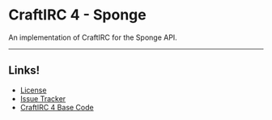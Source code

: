 CraftIRC 4 - Sponge
===================

An implementation of CraftIRC for the Sponge API.

------------------------------

Links!
------
* [License](https://github.com/CraftIRC/4Sponge/blob/master/LICENSE)
* [Issue Tracker](https://github.com/CraftIRC/4Sponge/issues)
* [CraftIRC 4 Base Code](https://github.com/CraftIRC/4)
